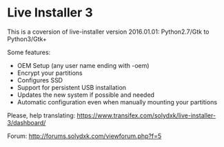Live Installer 3
===================

This is a coversion of live-installer version 2016.01.01: Python2.7/Gtk to Python3/Gtk+

Some features:
* OEM Setup (any user name ending with -oem)
* Encrypt your partitions
* Configures SSD
* Support for persistent USB installation
* Updates the new system if possible and needed
* Automatic configuration even when manually mounting your partitions

Please, help translating: https://www.transifex.com/solydxk/live-installer-3/dashboard/

Forum: http://forums.solydxk.com/viewforum.php?f=5
